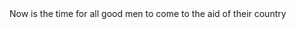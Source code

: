 <!DOCTYPE html>
<html>
  <body>
   Now is the time for all good men to come to the aid of their country 
  </body>
</html>
